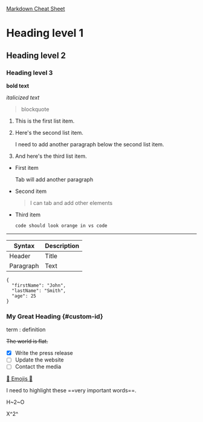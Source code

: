 [Markdown Cheat Sheet](https://www.markdownguide.org/cheat-sheet/)

# Heading level 1

## Heading level 2

### Heading level 3

**bold text**

*italicized text*

> blockquote

1. This is the first list item.
2. Here's the second list item.

    I need to add another paragraph below the second list item.

3. And here's the third list item.

- First item

    Tab will add another paragraph

- Second item

    > I can tab and add other elements

- Third item

    `code should look orange in vs code`

---

| Syntax | Description |
| ----------- | ----------- |
| Header | Title |
| Paragraph | Text |

```
{
  "firstName": "John",
  "lastName": "Smith",
  "age": 25
}
```

### My Great Heading {#custom-id}

term
: definition

~~The world is flat.~~

- [x] Write the press release
- [ ] Update the website
- [ ] Contact the media

[:rocket: Emojis :rocket:](https://gist.github.com/rxaviers/7360908)

I need to highlight these ==very important words==.

H~2~O

X^2^